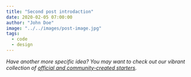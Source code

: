 ```yaml
---
title: "Second post introdaction"
date: 2020-02-05 07:00:00
author: "John Doe"
image: "../../images/post-image.jpg"
tags:
  - code
  - design
---
```


_Have another more specific idea? You may want to check out our vibrant collection of [official and community-created starters](https://www.gatsbyjs.org/docs/gatsby-starters/)._

